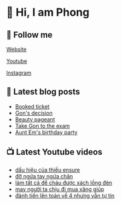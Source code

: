 # 👋 Hi, I am Phong

## 🔗 Follow me

[Website](https://phongever.xyz "Website")

[Youtube](https://www.youtube.com/@phongever "Youtube")

[Instagram](https://www.instagram.com/phongever "Instagram")

## 📝 Latest blog posts

<!-- BLOG-POST-LIST:START -->
- [Booked ticket](https://phongever.xyz/blog/booked-ticket/)
- [Gon&#39;s decision](https://phongever.xyz/blog/gons-decision/)
- [Beauty pageant](https://phongever.xyz/blog/beauty-pageant/)
- [Take Gon to the exam](https://phongever.xyz/blog/take-gon-to-the-exam/)
- [Aunt Em&#39;s birthday party](https://phongever.xyz/blog/aunt-ems-birthday-party/)
<!-- BLOG-POST-LIST:END -->

## 📺 Latest Youtube videos

<!-- YOUTUBE-VIDEO-LIST:START -->
- [dấu hiệu của thiếu ensure](https://www.youtube.com/shorts/46tI5I8jrF8)
- [đỡ ngứa tay ngứa chân](https://www.youtube.com/shorts/HCDFShR0_xE)
- [làm tất cả để cháu được xách lồng đèn](https://www.youtube.com/shorts/cgNsbRpwEy8)
- [may người ta chịu đi mua xăng giúp](https://www.youtube.com/shorts/V-egN-RcsYw)
- [đánh tiến lên toàn về 4 nhưng vẫn tự tin](https://www.youtube.com/shorts/OH4xY17XTFA)
<!-- YOUTUBE-VIDEO-LIST:END -->

